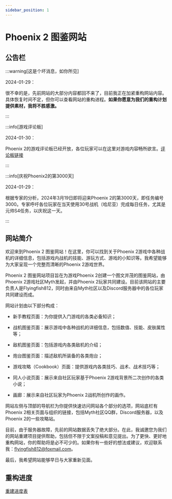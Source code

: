 ```yaml
---
sidebar_position: 1
---
```


# Phoenix 2 图鉴网站

## 公告栏

:::warning[这是个坏消息，如你所见]

2024-01-29：

很不幸的是，先前网站的大部分内容都回不来了，目前我正在加紧重构网站内容。具体恢复时间不定，但你可以查看网站的重构进程。**如果你愿意为我们的重构计划提供素材，我将不胜感激。**

:::

:::info[游戏评论板]

2024-01-30：

Phoenix 2的游戏评论板已经开放，各位玩家可以在这里对游戏内容畅所欲言。[评论板链接](https://docs.qq.com/doc/DQXhKUlh1UlFvU0tM)

:::

:::info[庆祝Phoenix2的第3000天]

2024-01-29：

根据专家的分析，2024年3月19日即将迎来Phoenix 2的第3000天，即任务编号3000。专家呼吁各位玩家在当天使用30号战机（哈尼亚）完成每日任务，尤其是元帅S4任务，以庆祝这一天。

:::

## 网站简介

欢迎来到Phoenix 2 图鉴网站！在这里，你可以找到关于Phoenix 2游戏中各种战机的详细信息，包括游戏内战机的技能、游玩方式、游戏的小知识等。我希望能够为大家呈现一个完整而清晰的Phoenix 2游戏世界。

Phoenix 2 图鉴网站项目旨在为游戏Phoenix 2创建一个图文并茂的图鉴网站，由Phoenix 2游戏社区Myth发起，并由Phoenix 2玩家共同建设。目前该网站的主要负责人是Flyingfish812，同时由来自Myth社区以及Discord服务器中的各位玩家共同建设而成。

网站计划由以下部分构成：

- 新手教程页面：为你提供入门游戏的各类必备知识；

- 战机图鉴页面：展示游戏中各种战机的详细信息，包括数值、技能、皮肤属性等；

- 敌机图鉴页面：包括游戏内各类敌机的介绍；

- 炮台图鉴页面：描述敌机所装备的各类炮台；

- 游戏攻略（Cookbook）页面：提供游戏内各类技巧、战术、战术技巧等；

- 同人小说页面：展示来自社区玩家基于Phoenix 2游戏背景所二次创作的各类小说；

- 画廊：展示来自社区玩家为Phoenix 2战机所创作的画作。

网站左侧与顶部的导航栏为你提供快速访问网站各个部分的选项，网站底栏有Phoenix 2相关页面与组织的链接，包括Myth社区QQ群，Discord服务器，以及Phoenix 2的一些攻略站。

目前，由于服务器故障，先前的网站数据丢失了绝大部分。在此，我诚邀您为我们的网站重建项目提供帮助，包括但不限于文案投稿和意见提出。为了更快、更好地重构网站，你的帮助将是必不可少的。如果你有一些好的想法或建议，欢迎联系我：flyingfish812@foxmail.com。

最后，我希望网站能够早日与大家重新见面。

## 重构进度

[重建进度表](/Rebuild_Progress.md)
